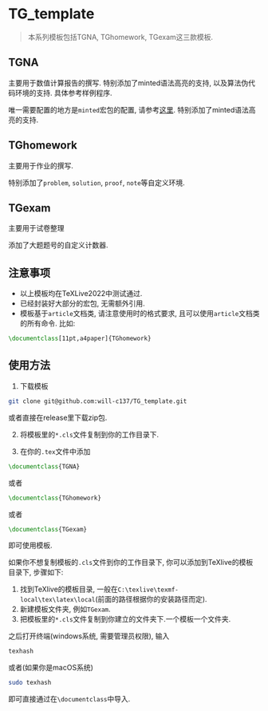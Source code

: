 # TG_template

> 本系列模板包括TGNA, TGhomework, TGexam这三款模板.

## TGNA

主要用于数值计算报告的撰写.
特别添加了minted语法高亮的支持,
以及算法伪代码环境的支持.
具体参考样例程序.

唯一需要配置的地方是`minted`宏包的配置,
请参考[这里](https://will-c137.github.io/posts/3e1e7af7/#%E9%85%8D%E7%BD%AE).
特别添加了minted语法高亮的支持.

## TGhomework

主要用于作业的撰写.

特别添加了`problem`, `solution`, `proof`, `note`等自定义环境.

## TGexam

主要用于试卷整理

添加了大题题号的自定义计数器.

## 注意事项

- 以上模板均在TeXLive2022中测试通过.
- 已经封装好大部分的宏包, 无需额外引用.
- 模板基于`article`文档类, 请注意使用时的格式要求, 且可以使用`article`文档类的所有命令.
比如:
```tex
\documentclass[11pt,a4paper]{TGhomework}
```

## 使用方法

1. 下载模板

```bash
git clone git@github.com:will-c137/TG_template.git
```
或者直接在release里下载zip包.

2. 将模板里的`*.cls`文件复制到你的工作目录下.

3. 在你的`.tex`文件中添加

```tex
\documentclass{TGNA}
```
或者
```tex
\documentclass{TGhomework}
```
或者
```tex
\documentclass{TGexam}
```
即可使用模板.

如果你不想复制模板的`.cls`文件到你的工作目录下,
你可以添加到TeXlive的模板目录下,
步骤如下:

1. 找到TeXlive的模板目录, 一般在`C:\texlive\texmf-local\tex\latex\local`(前面的路径根据你的安装路径而定).
2. 新建模板文件夹, 例如`TGexam`.
3. 把模板里的`*.cls`文件复制到你建立的文件夹下.一个模板一个文件夹.

之后打开终端(windows系统, 需要管理员权限), 输入
```bash
texhash
```
或者(如果你是macOS系统)
```bash
sudo texhash
```

即可直接通过在`\documentclass`中导入.
